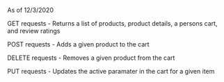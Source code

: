 As of 12/3/2020

GET requests - Returns a list of products, product details, a persons cart, and review ratings

POST requests - Adds a given product to the cart

DELETE requests - Removes a given product from the cart

PUT requests - Updates the active paramater in the cart for a given item
